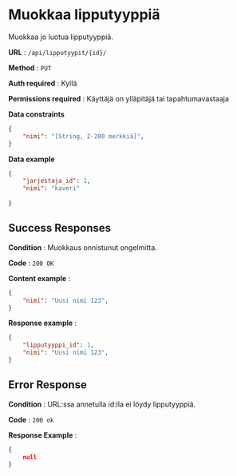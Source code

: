 # Muokkaa lipputyyppiä

Muokkaa jo luotua lipputyyppiä. 

**URL** : `/api/lipputyypit/{id}/`

**Method** : `PUT`

**Auth required** : Kyllä

**Permissions required** : Käyttäjä on ylläpitäjä tai tapahtumavastaaja

**Data constraints**

```json
{
    "nimi": "[String, 2-200 merkkiä]",
}
```

**Data example** 

```json
{
    "jarjestaja_id": 1,
    "nimi": "kaveri"
    
}
```

## Success Responses

**Condition** : Muokkaus onnistunut ongelmitta.

**Code** : `200 OK`

**Content example** :

```json
{
    "nimi": "Uusi nimi 123",
}
```

**Response example** :

```json
{
    "lipputyyppi_id": 1,
    "nimi": "Uusi nimi 123",
}
```

## Error Response

**Condition** : URL:ssa annetulla id:lla ei löydy lipputyyppiä.

**Code** : `200 ok`

**Response Example** :

```json
{
    null
}
```